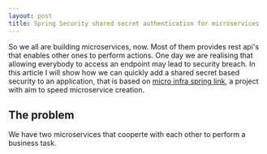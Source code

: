```yaml
---
layout: post
title: Spring Security shared secret authentication for microservices 
---
```


So we all are building microservices, now. Most of them provides rest api's that enables other ones to perform actions. One day we are realising that allowing everybody to access an endpoint may lead to security breach. In this article I will show how we can quickly add a shared secret based security to an application, that is based on [micro infra spring link](https://github.com/4finance/micro-infra-spring "micro infra spring"), a project with aim to speed microservice creation.        

## The problem

We have two microservices that cooperte with each other to perform a business task.  
